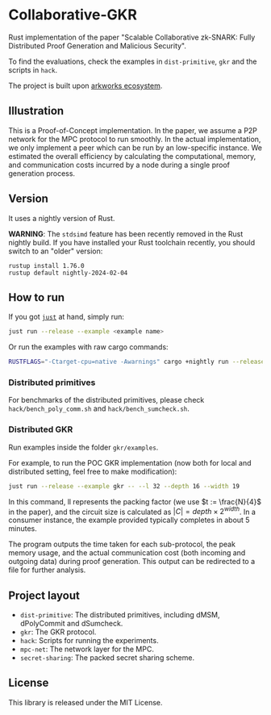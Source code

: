 # Collaborative-GKR

Rust implementation of the paper "Scalable Collaborative zk-SNARK: Fully Distributed Proof Generation and Malicious Security".

To find the evaluations, check the examples in `dist-primitive`, `gkr` and the scripts in `hack`. 

The project is built upon [arkworks ecosystem](https://github.com/arkworks-rs).

## Illustration

This is a Proof-of-Concept implementation. In the paper, we assume a P2P network for the MPC protocol to run smoothly. In the actual implementation, we only implement a peer which can be run by an low-specific instance. We estimated the overall efficiency by calculating the computational, memory, and communication costs incurred by a node during a single proof generation process.

## Version

It uses a nightly version of Rust.

**WARNING**: The `stdsimd` feature has been recently removed in the Rust nightly build. If you have installed your Rust toolchain recently, you should switch to an "older" version:

```
rustup install 1.76.0
rustup default nightly-2024-02-04
```

## How to run

If you got [`just`](https://github.com/casey/just) at hand, simply run:

```bash
just run --release --example <example name>
```

Or run the examples with raw cargo commands:
```bash
RUSTFLAGS="-Ctarget-cpu=native -Awarnings" cargo +nightly run --release --example <example name>
```

### Distributed primitives

For benchmarks of the distributed primitives, please check `hack/bench_poly_comm.sh` and `hack/bench_sumcheck.sh`.

### Distributed GKR

Run examples inside the folder `gkr/examples`.

For example, to run the POC GKR implementation (now both for local and distributed setting, feel free to make modification):
```bash
just run --release --example gkr -- --l 32 --depth 16 --width 19
```

In this command, ll represents the packing factor (we use $t := \frac{N}{4}$ in the paper), and the circuit size is calculated as $|C| = depth \times 2^{width}$. In a consumer instance, the example provided typically completes in about 5 minutes.

The program outputs the time taken for each sub-protocol, the peak memory usage, and the actual communication cost (both incoming and outgoing data) during proof generation. This output can be redirected to a file for further analysis.

## Project layout

- `dist-primitive`: The distributed primitives, including dMSM, dPolyCommit and dSumcheck.
- `gkr`: The GKR protocol. 
- `hack`: Scripts for running the experiments.
- `mpc-net`: The network layer for the MPC.
- `secret-sharing`: The packed secret sharing scheme.

## License

This library is released under the MIT License.
